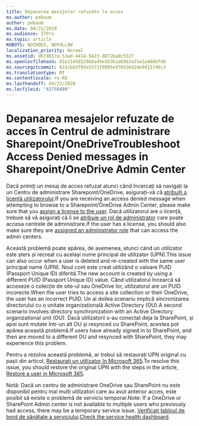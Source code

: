 ```yaml
---
title: Depanarea mesajelor refuzate la acces
ms.author: pebaum
author: pebaum
ms.date: 04/21/2020
ms.audience: ITPro
ms.topic: article
ROBOTS: NOINDEX, NOFOLLOW
localization_priority: Normal
ms.assetid: d678b57a-53ad-4414-9423-d8726a0c532f
ms.openlocfilehash: 82e11458529b8a49e583b1a6963a51e2a466bfd6
ms.sourcegitcommit: 631cbb5f03e5371f0995e976536d24e9d13746c3
ms.translationtype: MT
ms.contentlocale: ro-RO
ms.lasthandoff: 04/22/2020
ms.locfileid: "43758498"
---
```

# <a name="troubleshoot-access-denied-messages-in-sharepointonedrive-admin-center"></a><span data-ttu-id="d3a6d-102">Depanarea mesajelor refuzate de acces în Centrul de administrare Sharepoint/OneDrive</span><span class="sxs-lookup"><span data-stu-id="d3a6d-102">Troubleshoot Access Denied messages in Sharepoint/OneDrive Admin Center</span></span>

<span data-ttu-id="d3a6d-103">Dacă primiți un mesaj de acces refuzat atunci când încercați să navigați la un Centru de administrare Sharepoint/OneDrive, asigurați-vă că [atribuiți o licență utilizatorului](https://docs.microsoft.com/office365/admin/subscriptions-and-billing/assign-licenses-to-users?view=o365-worldwide&amp;tabs=One).</span><span class="sxs-lookup"><span data-stu-id="d3a6d-103">If you are receiving an access denied message when attempting to browse to a Sharepoint/OneDrive Admin Center, please make sure that you [assign a license to the user](https://docs.microsoft.com/office365/admin/subscriptions-and-billing/assign-licenses-to-users?view=o365-worldwide&amp;tabs=One).</span></span> <span data-ttu-id="d3a6d-104">Dacă utilizatorul are o licență, trebuie să vă asigurați că li se [atribuie un rol de administrator](https://docs.microsoft.com/office365/admin/add-users/about-admin-roles?view=o365-worldwide) care poate accesa centrele de administrare.</span><span class="sxs-lookup"><span data-stu-id="d3a6d-104">If the user has a license, you should also make sure they are [assigned an administrator role](https://docs.microsoft.com/office365/admin/add-users/about-admin-roles?view=o365-worldwide) that can access the admin centers.</span></span>

<span data-ttu-id="d3a6d-105">Această problemă poate apărea, de asemenea, atunci când un utilizator este șters și recreat cu același nume principal de utilizator (UPN).</span><span class="sxs-lookup"><span data-stu-id="d3a6d-105">This issue can also occur when a user is deleted and re-created with the same user principal name (UPN).</span></span> <span data-ttu-id="d3a6d-106">Noul cont este creat utilizând o valoare PUID (Passport Unique ID) diferită.</span><span class="sxs-lookup"><span data-stu-id="d3a6d-106">The new account is created by using a different PUID (Passport Unique ID) value.</span></span> <span data-ttu-id="d3a6d-107">Când utilizatorul încearcă să acceseze o colecție de site-ul sau OneDrive lor, utilizatorul are un PUID incorecte.</span><span class="sxs-lookup"><span data-stu-id="d3a6d-107">When the user tries to access a site collection or their OneDrive, the user has an incorrect PUID.</span></span> <span data-ttu-id="d3a6d-108">Un al doilea scenariu implică sincronizarea directorului cu o unitate organizațională Active Directory (OU).</span><span class="sxs-lookup"><span data-stu-id="d3a6d-108">A second scenario involves directory synchronization with an Active Directory organizational unit (OU).</span></span> <span data-ttu-id="d3a6d-109">Dacă utilizatorii s-au conectat deja la SharePoint, și apoi sunt mutate într-un alt OU și resynced cu SharePoint, acestea pot apărea această problemă.</span><span class="sxs-lookup"><span data-stu-id="d3a6d-109">If users have already signed in to SharePoint, and then are moved to a different OU and resynced with SharePoint, they may experience this problem.</span></span>

<span data-ttu-id="d3a6d-110">Pentru a rezolva această problemă, ar trebui să restaurați UPN original cu pașii din articol, [Restaurați un utilizator în Microsoft 365](https://docs.microsoft.com/office365/admin/add-users/restore-user?view=o365-worldwide).</span><span class="sxs-lookup"><span data-stu-id="d3a6d-110">To resolve this issue, you should restore the original UPN with the steps in the article, [Restore a user in Microsoft 365](https://docs.microsoft.com/office365/admin/add-users/restore-user?view=o365-worldwide).</span></span>

<span data-ttu-id="d3a6d-111">Notă: Dacă un centru de administrare OneDrive sau SharePoint nu este disponibil pentru mai mulți utilizatori care au avut anterior acces, este posibil să existe o problemă de serviciu temporar.</span><span class="sxs-lookup"><span data-stu-id="d3a6d-111">Note: If a OneDrive or SharePoint Admin center is not available to multiple users who previously had access, there may be a temporary service issue.</span></span>  <span data-ttu-id="d3a6d-112">[Verificați tabloul de bord de sănătate a serviciului](https://portal.office.com/adminportal/home#/servicehealth).</span><span class="sxs-lookup"><span data-stu-id="d3a6d-112">[Check the service health dashboard](https://portal.office.com/adminportal/home#/servicehealth).</span></span>


